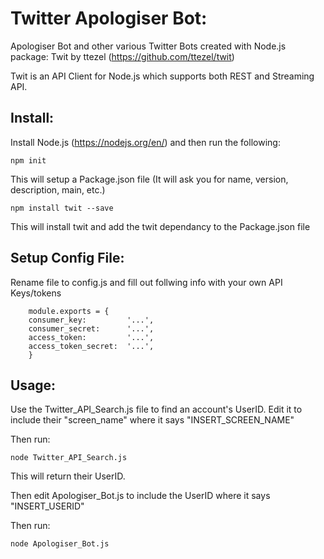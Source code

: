 # Twitter Apologiser Bot:

Apologiser Bot and other various Twitter Bots created with Node.js package: Twit by ttezel (https://github.com/ttezel/twit)

Twit is an API Client for Node.js which supports both REST and Streaming API.


## Install:

Install Node.js (https://nodejs.org/en/) and then run the following:

	npm init 

This will setup a Package.json file (It will ask you for name, version, description, main, etc.)

	npm install twit --save

This will install twit and add the twit dependancy to the Package.json file

## Setup Config File:

Rename file to config.js and fill out follwing info with your own API Keys/tokens

		module.exports = {
		consumer_key:         '...',
		consumer_secret:      '...',
		access_token:         '...',
		access_token_secret:  '...',
		}

## Usage:

Use the Twitter_API_Search.js file to find an account's UserID. Edit it to include their "screen_name" where it says "INSERT_SCREEN_NAME"

Then run:
		
    node Twitter_API_Search.js

This will return their UserID.


Then edit Apologiser_Bot.js to include the UserID where it says "INSERT_USERID"

Then run:
		
    node Apologiser_Bot.js
